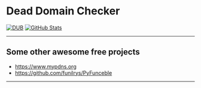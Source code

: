 # Dead Domain Checker

[![DUB](https://img.shields.io/dub/l/vibe-d.svg)](https://github.com/mypdns/Dead-Domains/blob/master/LICENSE.md) [![GitHub Stats](https://img.shields.io/badge/github-stats-ff5500.svg)](http://githubstats.com/mypdns/Dead-Domains)

************************************************

## Some other awesome free projects

- https://www.mypdns.org
- https://github.com/funilrys/PyFunceble

************************************************
